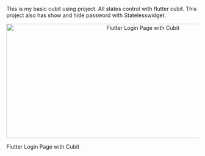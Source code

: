 This is my basic cubit using project. 
All states control with flutter cubit. 
This project also has show and hide password with Statelesswidget.

<center><img src="https://github.com/yigitbstnci/loginpage_cubit/blob/master/gif/LoginCubit_Record.gif" alt="Flutter Login Page with Cubit" height="300" width="700"> </center>


Flutter Login Page with Cubit
